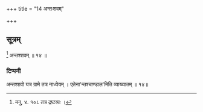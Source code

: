 +++
title = "14 अन्तःशवम्"

+++
## सूत्रम्
[^१] अन्तश्शवम् ॥ १४ ॥  
### टिप्पनी
अन्तश्शवो यत्र ग्रामे तत्र नाध्येयम् । एतेना'न्तश्चाण्डाल'मिति व्याख्यातम् ॥ १४॥  


[^१]: मनु, ४. १०८ तत्र द्रष्टव्यः ।
